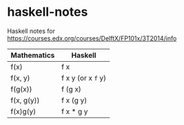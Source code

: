 haskell-notes
=============

Haskell notes for https://courses.edx.org/courses/DelftX/FP101x/3T2014/info

| Mathematics  | Haskell |
| ------------- | ------------- |
| f(x)  | f x  |
| f(x, y)  | f x y  (or x `f` y)|
| f(g(x))  | f (g x)  |
| f(x, g(y))  | f x (g y)  |
| f(x)g(y)  | f x * g y  |
